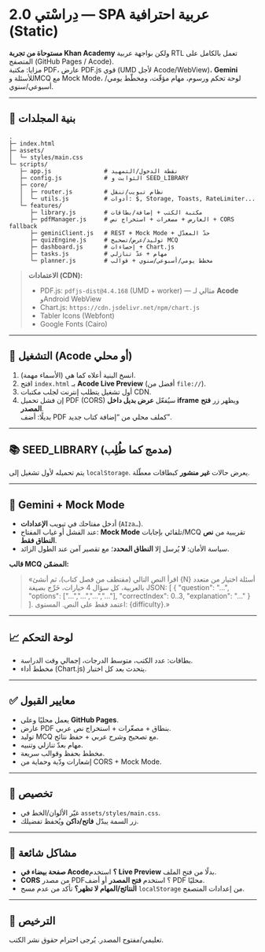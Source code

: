 # دِراسْتي 2.0 — SPA عربية احترافية (Static)

**مستوحاة من تجربة Khan Academy** ولكن بواجهة عربية RTL تعمل بالكامل على المتصفح (GitHub Pages / Acode).  
مزايا: مكتبة PDF، عارض PDF.js قوي (UMD لأجل Acode/WebView)، **Gemini** للأسئلة وMCQ مع Mock Mode، لوحة تحكم ورسوم، مهام مؤقّت، ومخطّط يومي/أسبوعي/سنوي.

---

## 💾 بنية المجلدات

```
.
├─ index.html
├─ assets/
│  └─ styles/main.css
└─ scripts/
   ├─ app.js               # نقطة الدخول/التمهيد
   ├─ config.js            # الثوابت و SEED_LIBRARY
   ├─ core/
   │  ├─ router.js         # نظام تبويب/تنقل
   │  └─ utils.js          # أدوات: $, Storage, Toasts, RateLimiter...
   └─ features/
      ├─ library.js        # مكتبة الكتب + إضافة/بطاقات
      ├─ pdfManager.js     # العارض + مصغرات + استخراج نص + CORS fallback
      ├─ geminiClient.js   # REST + Mock Mode + حدّ المعدّل
      ├─ quizEngine.js     # توليد/عرض/تصحيح MCQ
      ├─ dashboard.js      # إحصاءات + Chart.js
      ├─ tasks.js          # مهام + عدّ تنازلي
      └─ planner.js        # مخطط يومي/أسبوعي/سنوي + قوالب
```

> **الاعتمادات (CDN):**
> - PDF.js: `pdfjs-dist@4.4.168` (UMD + worker) — مثالي لـ **Acode** وAndroid WebView  
> - Chart.js: `https://cdn.jsdelivr.net/npm/chart.js`  
> - Tabler Icons (Webfont)  
> - Google Fonts (Cairo)

---

## 🚀 التشغيل (Acode أو محلي)

1. انسخ البنية أعلاه كما هي (الأسماء مهمة).
2. افتح `index.html` بـ **Acode Live Preview** (أفضل من `file://`).
3. أول تشغيل يتطلب إنترنت لجلب مكتبات CDN.
4. إن فشل تحميل PDF (CORS) سيُفعّل **عرض بديل داخل iframe** ويظهر زر **فتح المصدر**.  
   بديلًا: أضف PDF كملف محلي من “إضافة كتاب جديد”.

---

## 📚 SEED_LIBRARY (مدمج كما طُلِب)

يتم تحميله لأول تشغيل إلى `localStorage`. يعرض حالات **غير منشور** كبطاقات معطّلة.

---

## 🤖 Gemini + Mock Mode

- أدخل مفتاحك في تبويب **الإعدادات** (`AIza…`).  
- عند الفشل أو غياب المفتاح: **Mock Mode** تلقائي بإجابات/MCQ تقريبية من **نص النطاق فقط**.  
- سياسة الأمان: **لا** يُرسل إلا **النطاق المحدد**؛ مع تقصير آمن عند الطول الزائد.

**قالب MCQ المضمّن:**

> «اقرأ النص التالي (مقتطف من فصل كتاب)، ثم أنشئ {N} أسئلة اختيار من متعدد بالعربية، كل سؤال 4 خيارات، خَرِّج بصيغة JSON: [ { "question": "...", "options": ["...","...","...","..."], "correctIndex": 0..3, "explanation": "..." } ]. اعتمد فقط على النص. المستوى: {difficulty}.»

---

## 📈 لوحة التحكم

- بطاقات: عدد الكتب، متوسط الدرجات، إجمالي وقت الدراسة.
- مخطط أداء (Chart.js) يتحدث بعد كل اختبار.

---

## ✅ معايير القبول

- يعمل محليًا وعلى **GitHub Pages**.
- عارض PDF بنطاق + مصغّرات + استخراج نص عربي.
- توليد MCQ مع تصحيح وشرح عربي + حفظ نتائج.
- مهام بعدّ تنازلي وتنبيه.
- مخطط بحفظ وقوالب سريعة.
- إشعارات ودّية وحماية من CORS + Mock Mode.

---

## 🎨 تخصيص

- غيّر الألوان/الخط في `assets/styles/main.css`.
- زر السمة يبدّل **فاتح/داكن** ويُحفظ تفضيلك.

---

## 🧯 مشاكل شائعة

- **صفحة بيضاء في Acode؟** استخدم **Live Preview** بدلًا من فتح الملف.
- **CORS** من مصدر PDF؟ استخدم **فتح المصدر** أو أضف PDF محليًا.
- **النتائج/المهام لا تظهر؟** تأكد من عدم مسح `localStorage` من إعدادات المتصفح.

---

## 📜 الترخيص

تعليمي/مفتوح المصدر. يُرجى احترام حقوق نشر الكتب.

